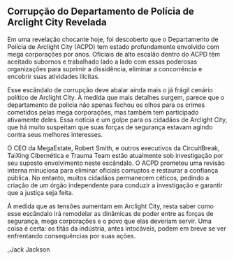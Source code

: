 ## Corrupção do Departamento de Polícia de Arclight City Revelada

Em uma revelação chocante hoje, foi descoberto que o Departamento de Polícia de Arclight City (ACPD) tem estado profundamente envolvido com mega corporações por anos. Oficiais de alto escalão dentro do ACPD têm aceitado subornos e trabalhado lado a lado com essas poderosas organizações para suprimir a dissidência, eliminar a concorrência e encobrir suas atividades ilícitas.

Esse escândalo de corrupção deve abalar ainda mais o já frágil cenário político de Arclight City. À medida que mais detalhes surgem, parece que o departamento de polícia não apenas fechou os olhos para os crimes cometidos pelas mega corporações, mas também tem participado ativamente deles. Essa notícia é um golpe para os cidadãos de Arclight City, que há muito suspeitam que suas forças de segurança estavam agindo contra seus melhores interesses.

O CEO da MegaEstate, Robert Smith, e outros executivos da CircuitBreak, TaiXing Cibernética e Trauma Team estão atualmente sob investigação por seu suposto envolvimento neste escândalo. O ACPD prometeu uma revisão interna minuciosa para eliminar oficiais corruptos e restaurar a confiança pública. No entanto, muitos cidadãos permanecem céticos, pedindo a criação de um órgão independente para conduzir a investigação e garantir que a justiça seja feita.

À medida que as tensões aumentam em Arclight City, resta saber como esse escândalo irá remodelar as dinâmicas de poder entre as forças de segurança, mega corporações e o povo que elas deveriam servir. Uma coisa é certa: os titãs da indústria, antes intocáveis, podem em breve se ver enfrentando consequências por suas ações.

\_Jack Jackson

